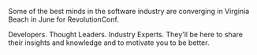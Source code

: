 Some of the best minds in the software industry are converging in Virginia Beach in June for RevolutionConf.

Developers. Thought Leaders. Industry Experts. They'll be here to share their insights and knowledge and to motivate you to be better.
